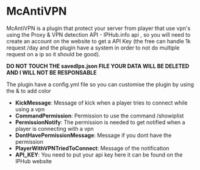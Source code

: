 # McAntiVPN


McAntiVPN is a plugin that protect your server from player that use vpn's using the Proxy & VPN detection API - IPHub.info api , so you will need to create an account on the website to get a API Key (the free can handle 1k request /day and the plugin have a system in order to not do multiple request on a ip so it should be good).

**DO NOT TOUCH THE __savedIps.json__ FILE YOUR DATA WILL BE DELETED AND I WILL NOT BE RESPONSABLE**

The plugin have a config.yml file so you can customise the plugin by using the & to add color
- **KickMessage**: Message of kick when a player tries to connect while using a vpn
- **CommandPermission**: Permission to use the command /showiplist
- **PermissionNotify**: The permission is needed to get notified when a player is connecting with a vpn
- **DontHavePermissionMessage**: Message if you dont have the permission
- **PlayerWithVPNTriedToConnect**: Message of the notification
- **API_KEY**: You need to put your api key here it can be found on the IPHub website


